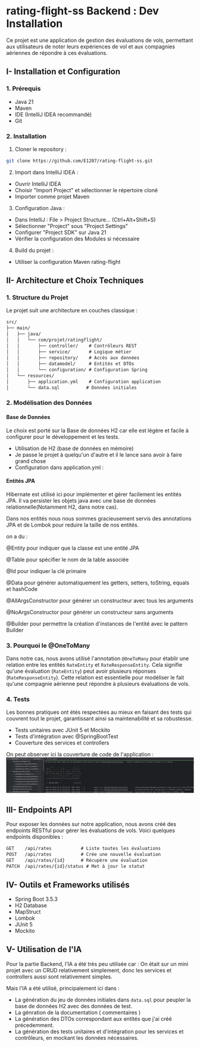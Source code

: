 # rating-flight-ss Backend : Dev Installation

Ce projet est une application de gestion des évaluations de vols, permettant aux utilisateurs de noter leurs expériences de vol et aux compagnies aériennes de répondre à ces évaluations.

## I- Installation et Configuration

### 1. Prérequis
- Java 21
- Maven
- IDE (IntelliJ IDEA recommandé)
- Git

### 2. Installation

1. Cloner le repository :
```bash
git clone https://github.com/E1207/rating-flight-ss.git
```

2. Import dans IntelliJ IDEA :
- Ouvrir IntelliJ IDEA
- Choisir "Import Project" et sélectionner le répertoire cloné
- Importer comme projet Maven

3. Configuration Java :
- Dans IntelliJ : File > Project Structure... (Ctrl+Alt+Shift+S)
- Sélectionner "Project" sous "Project Settings"
- Configurer "Project SDK" sur Java 21
- Vérifier la configuration des Modules si nécessaire

4. Build du projet :
- Utiliser la configuration Maven rating-flight

## II- Architecture et Choix Techniques

### 1. Structure du Projet
Le projet suit une architecture en couches classique :
```
src/
├── main/
│   ├── java/
│   │   └── com/projet/ratingflight/
│   │       ├── controller/    # Contrôleurs REST
│   │       ├── service/       # Logique métier
│   │       ├── repository/    # Accès aux données
│   │       ├── datamodel/     # Entités et DTOs
│   │       └── configuration/ # Configuration Spring
│   └── resources/
│       ├── application.yml    # Configuration application
│       └── data.sql          # Données initiales
```

### 2. Modélisation des Données

#### Base de Données
Le choix est porté sur la Base de données H2 car elle est légère et facile à configurer pour le développement et les tests.
- Utilisation de H2 (base de données en mémoire)
- Je passe le projet à quelqu'un d'autre et il le lance sans avoir à faire grand chose
- Configuration dans application.yml :

#### Entités JPA
Hibernate est utilisé ici pour implémenter et gérer facilement les entités JPA.
Il va persister les objets java avec une base de données relationnelle(Notamment H2, dans notre cas).

Dans nos entités nous nous sommes gracieusement servis des annotations JPA et de Lombok pour reduire la taille de nos entités.

on a du :

@Entity pour indiquer que la classe est une entité JPA

@Table pour spécifier le nom de la table associée

@Id pour indiquer la clé primaire

@Data pour générer automatiquement les getters, setters, toString, equals et hashCode

@AllArgsConstructor pour générer un constructeur avec tous les arguments

@NoArgsConstructor pour générer un constructeur sans arguments

@Builder pour permettre la création d'instances de l'entité avec le pattern Builder

### 3. Pourquoi le @OneToMany
Dans notre cas, nous avons utilisé l'annotation `@OneToMany` pour établir une relation entre les entités `RateEntity` et `RateResponseEntity`. Cela signifie qu'une évaluation (`RateEntity`) peut avoir plusieurs réponses (`RateResponseEntity`). Cette relation est essentielle pour modéliser le fait qu'une compagnie aérienne peut répondre à plusieurs évaluations de vols.


### 4. Tests
Les bonnes pratiques ont étés respectées au mieux en faisant des tests qui couvrent tout le projet, garantissant ainsi sa maintenabilité et sa robustesse.

- Tests unitaires avec JUnit 5 et Mockito
- Tests d'intégration avec @SpringBootTest
- Couverture des services et controllers

On peut observer ici la couverture de code de l'application :
![img_2.png](img_2.png)

## III- Endpoints API

Pour exposer les données sur notre application, nous avons créé des endpoints RESTful pour gérer les évaluations de vols.
Voici quelques endpoints disponibles :
```
GET    /api/rates           # Liste toutes les évaluations
POST   /api/rates           # Crée une nouvelle évaluation
GET    /api/rates/{id}      # Récupère une évaluation
PATCH  /api/rates/{id}/status # Met à jour le statut
```
## IV- Outils et Frameworks utilisés
- Spring Boot 3.5.3
- H2 Database
- MapStruct
- Lombok
- JUnit 5
- Mockito

## V- Utilisation de l'IA

Pour la partie Backend, l'IA a été très peu utilisée car : 
On était sur un mini projet avec un CRUD relativement simplement, donc les services et controllers aussi 
sont relativement simples.

Mais l'IA a été utilisé, principalement ici dans :
- La génération du jeu de données initiales dans `data.sql` pour peupler la base de données H2 avec des données de test.
- La génration de la documentation ( commentaires )
- La génération des DTOs correspondant aux entités que j'ai créé précedemment.
- La génération des tests unitaires et d'intégration pour les services et contrôleurs, en mockant les données nécessaires.


